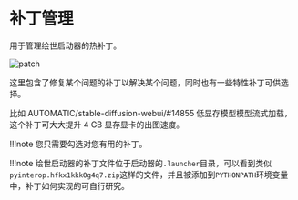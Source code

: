 # 补丁管理
用于管理绘世启动器的热补丁。

![patch](../../assets/images/sd_launcher/patch/patch.jpg)

这里包含了修复某个问题的补丁以解决某个问题，同时也有一些特性补丁可供选择。

比如 AUTOMATIC/stable-diffusion-webui/#14855 低显存模型模型流式加载，这个补丁可大大提升 4 GB 显存显卡的出图速度。

!!!note
	您只需要勾选对您有用的补丁。

!!!note
	绘世启动器的补丁文件位于启动器的`.launcher`目录，可以看到类似`pyinterop.hfkx1kkk0g4q7.zip`这样的文件，并且被添加到`PYTHONPATH`环境变量中，补丁如何实现的可自行研究。
